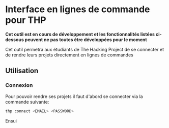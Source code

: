 # Interface en lignes de commande pour THP

**Cet outil est en cours de développement et les fonctionnalités listées ci-dessous peuvent ne pas toutes être développées pour le moment**

Cet outil permetra aux étudiants de The Hacking Project de se connecter et de rendre leurs projets directement 
en lignes de commandes

## Utilisation

### Connexion

Pour pouvoir rendre ses projets il faut d'abord se connecter via la commande suivante:

```bash
thp connect <EMAIL> <PASSWORD>
```

Ensui
